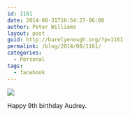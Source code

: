 ```yaml
---
id: 1161
date: 2014-08-31T16:54:27-06:00
author: Peter Williams
layout: post
guid: http://barelyenough.org/?p=1161
permalink: /blog/2014/08/1161/
categories:
  - Personal
tags:
  - facebook
---
```

<div>
  <img src='https://fbcdn-sphotos-a-a.akamaihd.net/hphotos-ak-xap1/v/t1.0-9/s720x720/10302114_10152335006943339_3321481228479905505_n.jpg?oh=37985f4137093c87ab71ce35cc828f9b&#038;oe=5472DE61&#038;__gda__=1415869658_40a5854f55e35cc74d4ae2b1db8aa0fd' /></p> 
  
  <div>
    Happy 9th birthday Audrey.
  </div>
</div>